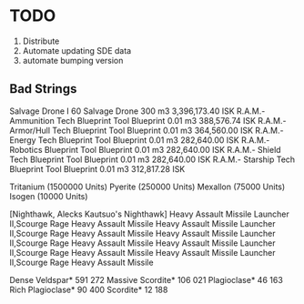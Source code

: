 # TODO

1. Distribute
1. Automate updating SDE data
1. automate bumping version



## Bad Strings

Salvage Drone I	60	Salvage Drone			300 m3	3,396,173.40 ISK
R.A.M.- Ammunition Tech Blueprint		Tool Blueprint			0.01 m3	388,576.74 ISK
R.A.M.- Armor/Hull Tech Blueprint		Tool Blueprint			0.01 m3	364,560.00 ISK
R.A.M.- Energy Tech Blueprint		Tool Blueprint			0.01 m3	282,640.00 ISK
R.A.M.- Robotics Blueprint		Tool Blueprint			0.01 m3	282,640.00 ISK
R.A.M.- Shield Tech Blueprint		Tool Blueprint			0.01 m3	282,640.00 ISK
R.A.M.- Starship Tech Blueprint		Tool Blueprint			0.01 m3	312,817.28 ISK

Tritanium (1500000 Units)
Pyerite (250000 Units)
Mexallon (75000 Units)
Isogen (10000 Units)

[Nighthawk, Alecks Kautsuo's Nighthawk]
Heavy Assault Missile Launcher II,Scourge Rage Heavy Assault Missile
Heavy Assault Missile Launcher II,Scourge Rage Heavy Assault Missile
Heavy Assault Missile Launcher II,Scourge Rage Heavy Assault Missile
Heavy Assault Missile Launcher II,Scourge Rage Heavy Assault Missile
Heavy Assault Missile Launcher II,Scourge Rage Heavy Assault Missile



Dense Veldspar*	591 272
Massive Scordite*	106 021
Plagioclase*	46 163
Rich Plagioclase*	90 400
Scordite*	12 188
